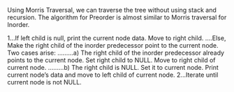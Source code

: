 
Using Morris Traversal, we can traverse the tree without using stack and recursion. The algorithm for Preorder is almost similar to Morris traversal for Inorder.

1...If left child is null, print the current node data. Move to right child. 
….Else, Make the right child of the inorder predecessor point to the current node. Two cases arise: 
………a) The right child of the inorder predecessor already points to the current node. Set right child to NULL. Move to right child of current node. 
………b) The right child is NULL. Set it to current node. Print current node’s data and move to left child of current node. 
2...Iterate until current node is not NULL.